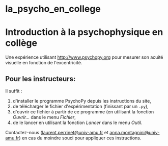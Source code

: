 # la_psycho_en_college
Introduction à la psychophysique en collège
===========================================

Une expérience utilisant http://www.psychopy.org pour mesurer son acuité visuelle en fonction de l'excentricité.



Pour les instructeurs:
----------------------

Il suffit :

 1. d'installer le programme PsychoPy depuis les instructions du site,
 2. de télécharger le fichier d'expérimentation (finissant par un ``.py``),
 3. d'ouvrir ce fichier à partir de ce programme (en utilisant la fonction *Ouvrir...* dans le menu *Fichier*,
 4. de le lancer en utilisant la fonction *Lancer* dans le menu *Outil*.

Contactez-nous (laurent.perrinet@univ-amu.fr et anna.montagnini@univ-amu.fr) en cas du moindre souci pour appliquer ces instructions.
